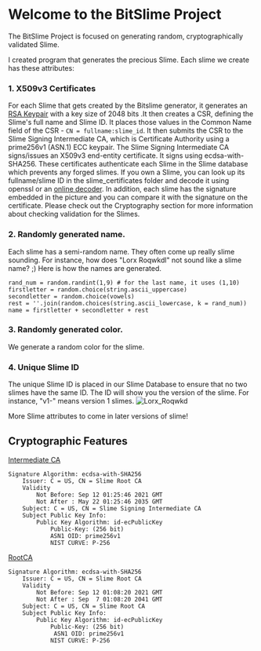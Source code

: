# Welcome to the BitSlime Project

The BitSlime Project is focused on generating random, cryptographically validated Slime.

I created program that generates the precious Slime. Each slime we create has these attributes:

### 1. X509v3 Certificates

For each Slime that gets created by the Bitslime generator, it generates an [RSA Keypair](http://people.csail.mit.edu/rivest/Rsapaper.pdf) with a key size of 2048 bits .It then creates a CSR, defining the Slime's full name and Slime ID. It places those values in the Common Name field of the CSR - `CN = fullname:slime_id`.
It then submits the CSR to the Slime Signing Intermediate CA, which is Certificate Authority using a prime256v1 (ASN.1) ECC keypair. The Slime Signing Intermediate CA signs/issues an X509v3 end-entity certificate. It signs using ecdsa-with-SHA256. These certificates authenticate each Slime in the Slime database which prevents any forged slimes. If you own a Slime, you can look up its fullname/slime ID in the slime_certificates folder and decode it using openssl or an [online decoder](https://decoder.link/result). In addition, each slime has the signature embedded in the picture and you can compare it with the signature on the certificate. Please check out the Cryptography section for more information about checking validation for the Slimes.

### 2. Randomly generated name. 

Each slime has a semi-random name. They often come up really slime sounding. For instance, how does "Lorx Roqwkdl" not sound like a slime name? ;) Here is how the names are generated.

	rand_num = random.randint(1,9) # for the last name, it uses (1,10)
	firstletter = random.choice(string.ascii_uppercase)
	secondletter = random.choice(vowels)
	rest = ''.join(random.choices(string.ascii_lowercase, k = rand_num))    
	name = firstletter + secondletter + rest
	

### 3. Randomly generated color. 
We generate a random color for the slime. 

### 4. Unique Slime ID
The unique Slime ID is placed in our Slime Database to ensure that no two slimes have the same ID. The ID will show you the version of the slime. For instance, "v1-" means version 1 slimes.
![Lorx_Roqwkd](https://raw.githubusercontent.com/BitSlimes/BitSlime_Project/main/etc/Lorx_Roqwkd_definitions.png)


More Slime attributes to come in later versions of slime!


## Cryptographic Features


[Intermediate CA](https://raw.githubusercontent.com/BitSlimes/BitSlime_Project/main/Slime_Certificate_Authority/IntermediateCA.pem)

    Signature Algorithm: ecdsa-with-SHA256
        Issuer: C = US, CN = Slime Root CA
        Validity
            Not Before: Sep 12 01:25:46 2021 GMT
            Not After : May 22 01:25:46 2035 GMT
        Subject: C = US, CN = Slime Signing Intermediate CA
        Subject Public Key Info:
            Public Key Algorithm: id-ecPublicKey
                Public-Key: (256 bit)
                ASN1 OID: prime256v1
                NIST CURVE: P-256


[RootCA](https://raw.githubusercontent.com/BitSlimes/BitSlime_Project/main/Slime_Certificate_Authority/RootCA.pem)

 
    Signature Algorithm: ecdsa-with-SHA256
        Issuer: C = US, CN = Slime Root CA
        Validity
            Not Before: Sep 12 01:08:20 2021 GMT
            Not After : Sep  7 01:08:20 2041 GMT
        Subject: C = US, CN = Slime Root CA
        Subject Public Key Info:
            Public Key Algorithm: id-ecPublicKey
                Public-Key: (256 bit)
                 ASN1 OID: prime256v1
                NIST CURVE: P-256
